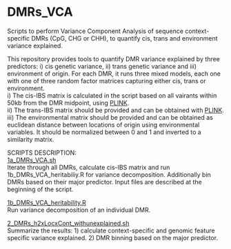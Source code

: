 # DMRs_VCA
Scripts to perform Variance Component Analysis of sequence context-specific DMRs (CpG, CHG or CHH), to quantify cis, trans and environment variance explained.

This repository provides tools to quantify DMR variance explained by three predictors: i) cis genetic variance, ii) trans genetic variance and iii) environment of origin.
For each DMR, it runs three mixed models, each one with one of three random factor matrices capturing either cis, trans or environment. <br/>
i) The cis-IBS matrix is calculated in the script based on all vairants within 50kb from the DMR midpoint, using [PLINK](https://zzz.bwh.harvard.edu/plink/).<br/>
ii) The trans-IBS matrix should be provided and can be obtained with [PLINK](https://zzz.bwh.harvard.edu/plink/). <br/>
iii) The environmental matrix should be provided and can be obtained as euclidean distance between locations of origin using environmental variables. It should be normalized between 0 and 1 and inverted to a similarity matrix.

SCRIPTS DESCRIPTION: <br/>
[1a_DMRs_VCA.sh](https://github.com/Dario-Galanti/popDMRs_refine_VCA/blob/main/DMRs_VCA/1a_DMRs_VCA.sh)<br/>
Iterate through all DMRs, calculate cis-IBS matrix and run 1b_DMRs_VCA_heritabiliy.R for variance decomposition. Additionally bin DMRs based on their major predictor.
Input files are described at the beginning of the script.

[1b_DMRs_VCA_heritability.R](https://github.com/Dario-Galanti/popDMRs_refine_VCA/blob/main/DMRs_VCA/1b_DMRs_VCA_heritability.R)<br/>
Run variance decomposition of an individual DMR.


[2_DMRs_h2xLocxCont_withunexplained.sh](https://github.com/Dario-Galanti/popDMRs_refine_VCA/blob/main/DMRs_VCA/2_DMRs_h2xLocxCont_withunexplained.sh)<br/>
Summarize the results: 1) calculate context-specific and genomic feature specific variance explained. 2) DMR binning based on the major predictor.
